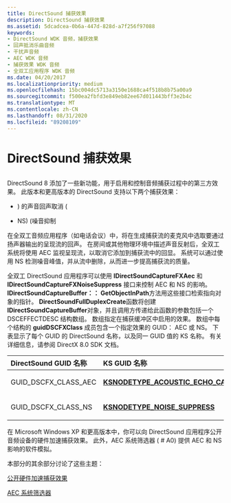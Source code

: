 ```yaml
---
title: DirectSound 捕获效果
description: DirectSound 捕获效果
ms.assetid: 5dcadcea-0b6a-447d-828d-a7f256f97088
keywords:
- DirectSound WDK 音频，捕获效果
- 回声抵消乐曲音频
- 干扰声音频
- AEC WDK 音频
- 捕获效果 WDK 音频
- 全双工应用程序 WDK 音频
ms.date: 04/20/2017
ms.localizationpriority: medium
ms.openlocfilehash: 15bc004dc5713a3150e1688ca4f518b8b75a00a9
ms.sourcegitcommit: f500ea2fbfd3e849eb82ee67d011443bff3e2b4c
ms.translationtype: MT
ms.contentlocale: zh-CN
ms.lasthandoff: 08/31/2020
ms.locfileid: "89208109"
---
```

# <a name="directsound-capture-effects"></a>DirectSound 捕获效果


## <span id="directsound_capture_effects"></span><span id="DIRECTSOUND_CAPTURE_EFFECTS"></span>


DirectSound 8 添加了一些新功能，用于启用和控制音频捕获过程中的第三方效果。 此版本和更高版本的 DirectSound 支持以下两个捕获效果：

-   ) 的声音回声取消 (

-   NS)  (噪音抑制

在全双工音频应用程序（如电话会议）中，将在生成捕获流的麦克风中选取要通过扬声器输出的呈现流的回声。 在房间或其他物理环境中描述声音反射后，全双工系统将使用 AEC 监视呈现流，以取消它添加到捕获流中的回显。 系统可以通过使用 NS 检测噪音峰值，并从流中删除，从而进一步提高捕获流的质量。

全双工 DirectSound 应用程序可以使用 **IDirectSoundCaptureFXAec** 和 **IDirectSoundCaptureFXNoiseSuppress** 接口来控制 AEC 和 NS 的影响。 **IDirectSoundCaptureBuffer：： GetObjectInPath**方法用这些接口检索指向对象的指针。 **DirectSoundFullDuplexCreate**函数将创建**IDirectSoundCaptureBuffer**对象，并且调用方传递给此函数的参数包括一个 DSCEFFECTDESC 结构数组。 数组指定在捕获缓冲区中启用的效果。 数组中每个结构的 **guidDSCFXClass** 成员包含一个指定效果的 GUID： AEC 或 NS。 下表显示了每个 GUID 的 DirectSound 名称，以及同一 GUID 值的 KS 名称。 有关详细信息，请参阅 DirectX 8.0 SDK 文档。

<table>
<colgroup>
<col width="50%" />
<col width="50%" />
</colgroup>
<thead>
<tr class="header">
<th align="left">DirectSound GUID 名称</th>
<th align="left">KS GUID 名称</th>
</tr>
</thead>
<tbody>
<tr class="odd">
<td align="left"><p>GUID_DSCFX_CLASS_AEC</p></td>
<td align="left"><p><a href="https://docs.microsoft.com/windows-hardware/drivers/audio/ksnodetype-acoustic-echo-cancel" data-raw-source="[&lt;strong&gt;KSNODETYPE_ACOUSTIC_ECHO_CANCEL&lt;/strong&gt;](./ksnodetype-acoustic-echo-cancel.md)"><strong>KSNODETYPE_ACOUSTIC_ECHO_CANCEL</strong></a></p></td>
</tr>
<tr class="even">
<td align="left"><p>GUID_DSCFX_CLASS_NS</p></td>
<td align="left"><p><a href="https://docs.microsoft.com/windows-hardware/drivers/audio/ksnodetype-noise-suppress" data-raw-source="[&lt;strong&gt;KSNODETYPE_NOISE_SUPPRESS&lt;/strong&gt;](./ksnodetype-noise-suppress.md)"><strong>KSNODETYPE_NOISE_SUPPRESS</strong></a></p></td>
</tr>
</tbody>
</table>

 

在 Microsoft Windows XP 和更高版本中，你可以向 DirectSound 应用程序公开音频设备的硬件加速捕获效果。 此外，AEC 系统筛选器 ( # A0) 提供 AEC 和 NS 影响的软件模拟。

本部分的其余部分讨论了这些主题：

[公开硬件加速捕获效果](exposing-hardware-accelerated-capture-effects.md)

[AEC 系统筛选器](aec-system-filter.md)

 

